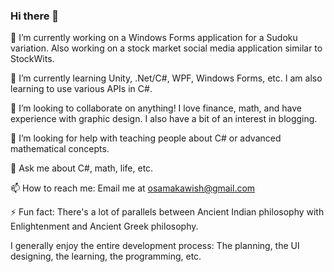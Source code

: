 ### Hi there 👋

<!--
**osamakawish/osamakawish** is a ✨ _special_ ✨ repository because its `README.md` (this file) appears on your GitHub profile. -->

🔭 I’m currently working on a Windows Forms application for a Sudoku variation. Also working on a stock market social media application similar to StockWits.

🌱 I’m currently learning Unity, .Net/C#, WPF, Windows Forms, etc. I am also learning to use various APIs in C#. 

👯 I’m looking to collaborate on anything! I love finance, math, and have experience with graphic design. I also have a bit of an interest in blogging.

🤔 I’m looking for help with teaching people about C# or advanced mathematical concepts. 

💬 Ask me about C#, math, life, etc.

📫 How to reach me: Email me at osamakawish@gmail.com

⚡ Fun fact: There's a lot of parallels between Ancient Indian philosophy with Enlightenment and Ancient Greek philosophy.

I generally enjoy the entire development process: The planning, the UI designing, the learning, the programming, etc. 
